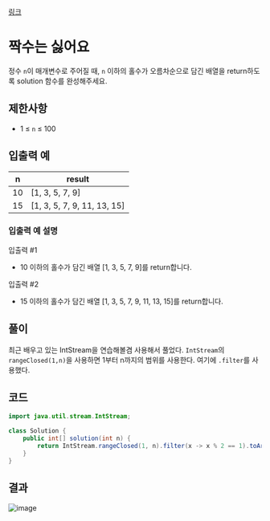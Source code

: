 [링크](https://school.programmers.co.kr/learn/courses/30/lessons/120813?language=java)
# 짝수는 싫어요
정수 ```n```이 매개변수로 주어질 때, ```n``` 이하의 홀수가 오름차순으로 담긴 배열을 return하도록 solution 함수를 완성해주세요.

## 제한사항
- 1 ≤ ```n``` ≤ 100

## 입출력 예
|n	|result|
|---|---|
|10	|[1, 3, 5, 7, 9]|
|15|	[1, 3, 5, 7, 9, 11, 13, 15]|

### 입출력 예 설명
입출력 #1
  - 10 이하의 홀수가 담긴 배열 [1, 3, 5, 7, 9]를 return합니다.

입출력 #2
  - 15 이하의 홀수가 담긴 배열 [1, 3, 5, 7, 9, 11, 13, 15]를 return합니다.

## 풀이
최근 배우고 있는 IntStream을 연습해볼겸 사용해서 풀었다. ```IntStream```의 ```rangeClosed(1,n)```을 사용하면 1부터 n까지의 범위를 사용한다. 여기에 ```.filter```를 사용했다.

## 코드
```java
import java.util.stream.IntStream;

class Solution {
    public int[] solution(int n) {
        return IntStream.rangeClosed(1, n).filter(x -> x % 2 == 1).toArray();
    }
}
```

## 결과
![image](https://github.com/Goldbar97/Study/assets/100333239/366ed376-39ef-4ac7-b1be-0afdb8e67710)
